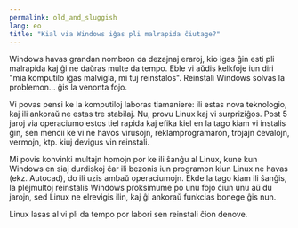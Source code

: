 ```yaml
---
permalink: old_and_sluggish
lang: eo
title: "Kial via Windows iĝas pli malrapida ĉiutage?"
---
```


Windows havas grandan nombron da dezajnaj eraroj, kio igas ĝin esti pli malrapida kaj ĝi ne daŭras multe da tempo. Eble vi aŭdis kelkfoje iun diri "mia komputilo iĝas malvigla, mi tuj reinstalos". Reinstali Windows solvas la problemon... ĝis la venonta fojo.

Vi povas pensi ke la komputiloj laboras tiamaniere: ili estas nova teknologio, kaj ili ankoraŭ ne estas tre stabilaj. Nu, provu Linux kaj vi surpriziĝos. Post 5 jaroj via operaciumo estos tiel rapida kaj efika kiel en la tago kiam vi instalis ĝin, sen mencii ke vi ne havos virusojn, reklamprogramaron, trojajn ĉevalojn, vermojn, ktp. kiuj devigus vin reinstali.

Mi povis konvinki multajn homojn por ke ili ŝanĝu al Linux, kune kun Windows en siaj durdiskoj ĉar ili bezonis iun programon kiun Linux ne havas (ekz. Autocad), do ili uzis ambaŭ operaciumojn. Ekde la tago kiam ili ŝanĝis, la plejmultoj reinstalis Windows proksimume po unu fojo ĉiun unu aŭ du jarojn, sed Linux ne elrevigis ilin, kaj ĝi ankoraŭ funkcias bonege ĝis nun.

Linux lasas al vi pli da tempo por labori sen reinstali ĉion denove.




